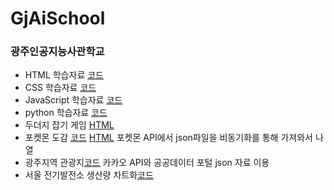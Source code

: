 # GjAiSchool
### 광주인공지능사관학교
* HTML 학습자료 [코드](https://github.com/likemilktea/GjAiSchool/tree/main/01.HTML)
* CSS 학습자료 [코드](https://github.com/likemilktea/GjAiSchool/tree/main/02.CSS)
* JavaScript 학습자료 [코드](https://github.com/likemilktea/GjAiSchool/tree/main/03.JavaScript)
* python 학습자료 [코드](https://github.com/likemilktea/GjAiSchool/tree/main/04.Python)
* 두더지 잡기 게임 [HTML](https://likemilktea.github.io/GjAiSchool/02.CSS/ex99자습.html)
* 포켓몬 도감 [코드](https://github.com/likemilktea/GjAiSchool/blob/main/05.JavaScript_%EB%B9%84%EB%8F%99%EA%B8%B0%ED%86%B5%EC%8B%A0/ex02%ED%8F%AC%EC%BC%93%EB%AA%AC%EB%8F%84%EA%B0%90.html) [HTML](https://likemilktea.github.io/GjAiSchool/05.JavaScript_%EB%B9%84%EB%8F%99%EA%B8%B0%ED%86%B5%EC%8B%A0/ex02%ED%8F%AC%EC%BC%93%EB%AA%AC%EB%8F%84%EA%B0%90(%EC%99%84).html) 포켓몬 API에서 json파일을 비동기화를 통해 가져와서 나열
* 광주지역 관광지[코드](https://github.com/likemilktea/GjAiSchool/blob/main/05.JavaScript_%EB%B9%84%EB%8F%99%EA%B8%B0%ED%86%B5%EC%8B%A0/ex03%EC%B9%B4%EC%B9%B4%EC%98%A4%EC%A7%80%EB%8F%84_%EA%B3%B5%EA%B3%B5%EB%8D%B0%EC%9D%B4%ED%84%B0%EC%97%B0%EB%8F%99.html) 카카오 API와 공공데이터 포털 json 자료 이용
* 서울 전기발전소 생산량 차트화[코드](https://github.com/likemilktea/GjAiSchool/blob/main/05.JavaScript_%EB%B9%84%EB%8F%99%EA%B8%B0%ED%86%B5%EC%8B%A0/ex04%EC%B0%A8%ED%8A%B8.html)
